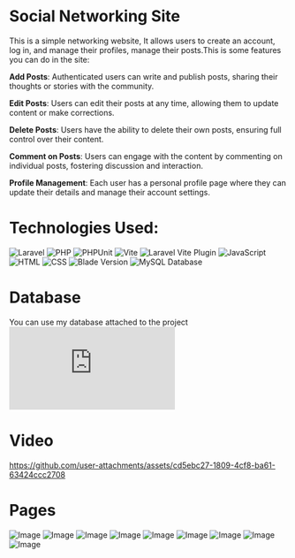 # Social Networking Site
This is a simple networking website, It allows users to create an account, log in, and manage their profiles, manage their posts.This is some features you can do in the site:

**Add Posts**: Authenticated users can write and publish posts, sharing their thoughts or stories with the community.

**Edit Posts**: Users can edit their posts at any time, allowing them to update content or make corrections.

**Delete Posts**: Users have the ability to delete their own posts, ensuring full control over their content.

**Comment on Posts**: Users can engage with the content by commenting on individual posts, fostering discussion and interaction.

**Profile Management**: Each user has a personal profile page where they can update their details and manage their account settings.

# Technologies Used:
![Laravel](https://img.shields.io/badge/Laravel-Framework%2011.9-red?logo=laravel&style=flat-square)
![PHP](https://img.shields.io/badge/PHP-8.2-6372b9)
![PHPUnit](https://img.shields.io/badge/PHPUnit-11.0.1-blue?logo=php&style=flat-square)
![Vite](https://img.shields.io/badge/Vite-5.0-purple?logo=vite&style=flat-square)
![Laravel Vite Plugin](https://img.shields.io/badge/Laravel%20Vite%20Plugin-1.0-green?style=flat-square)
![JavaScript](https://img.shields.io/badge/JavaScript-ES6%2B-yellow?logo=javascript&style=flat-square)  ![HTML](https://img.shields.io/badge/HTML5-Standard-orange?logo=html5&style=flat-square)  ![CSS](https://img.shields.io/badge/CSS3-Standard-blue?logo=css3&style=flat-square) ![Blade Version](https://img.shields.io/badge/Blade-Laravel%2011.x-blue?logo=laravel&style=flat-square) 
![MySQL Database](https://img.shields.io/badge/MySQL-1.0-00758f?logo=mysql&logoColor=white)


# Database 
You can use my database attached to the project
![Database file](https://github.com/H0SSM/Blog-Website/blob/ea738572cb26995fd346888aaa6847bc7a60134d/iti-project.sql)


# Video



https://github.com/user-attachments/assets/cd5ebc27-1809-4cf8-ba61-63424ccc2708


# Pages
![Image](https://github.com/H0SSM/Blog-Website/blob/dc92ae45644040999d511c54ccc3e4887b9b4cac/photos/Screenshot_1.png)
![Image](https://github.com/H0SSM/Blog-Website/blob/main/photos/Screenshot_2.png?raw=true)
![Image](https://github.com/H0SSM/Blog-Website/blob/main/photos/Screenshot_3.png?raw=true)
![Image](https://github.com/H0SSM/Blog-Website/blob/main/photos/Screenshot_2.png?raw=true)
![Image](https://github.com/H0SSM/Blog-Website/blob/main/photos/Screenshot_4.png?raw=true)
![Image](https://github.com/H0SSM/Blog-Website/blob/main/photos/Screenshot_5.png?raw=true)
![Image](https://github.com/H0SSM/Blog-Website/blob/main/photos/Screenshot_6.png?raw=true)
![Image](https://github.com/H0SSM/Blog-Website/blob/main/photos/Screenshot_7.png?raw=true)
![Image](https://github.com/H0SSM/Blog-Website/blob/main/photos/Screenshot_8.png?raw=true)





